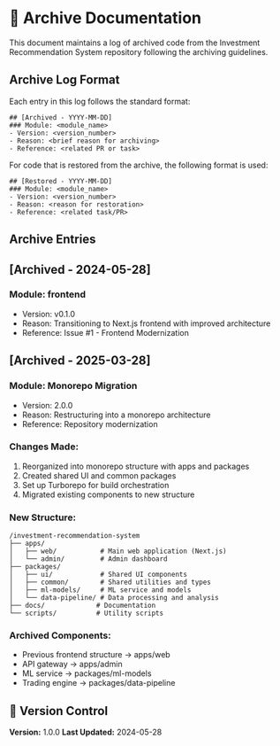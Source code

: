 # 📂 Archive Documentation

This document maintains a log of archived code from the Investment Recommendation System repository following the archiving guidelines.

## Archive Log Format

Each entry in this log follows the standard format:

```
## [Archived - YYYY-MM-DD]
### Module: <module_name>
- Version: <version_number>
- Reason: <brief reason for archiving>
- Reference: <related PR or task>
```

For code that is restored from the archive, the following format is used:

```
## [Restored - YYYY-MM-DD]
### Module: <module_name>
- Version: <version_number>
- Reason: <reason for restoration>
- Reference: <related task/PR>
```

## Archive Entries

## [Archived - 2024-05-28]
### Module: frontend
- Version: v0.1.0
- Reason: Transitioning to Next.js frontend with improved architecture
- Reference: Issue #1 - Frontend Modernization

## [Archived - 2025-03-28]
### Module: Monorepo Migration
- Version: 2.0.0
- Reason: Restructuring into a monorepo architecture
- Reference: Repository modernization

### Changes Made:
1. Reorganized into monorepo structure with apps and packages
2. Created shared UI and common packages
3. Set up Turborepo for build orchestration
4. Migrated existing components to new structure

### New Structure:
```
/investment-recommendation-system
├── apps/
│   ├── web/           # Main web application (Next.js)
│   └── admin/         # Admin dashboard
├── packages/
│   ├── ui/            # Shared UI components
│   ├── common/        # Shared utilities and types
│   ├── ml-models/     # ML service and models
│   └── data-pipeline/ # Data processing and analysis
├── docs/             # Documentation
└── scripts/          # Utility scripts
```

### Archived Components:
- Previous frontend structure -> apps/web
- API gateway -> apps/admin
- ML service -> packages/ml-models
- Trading engine -> packages/data-pipeline

## 🔄 Version Control
**Version:** 1.0.0
**Last Updated:** 2024-05-28 